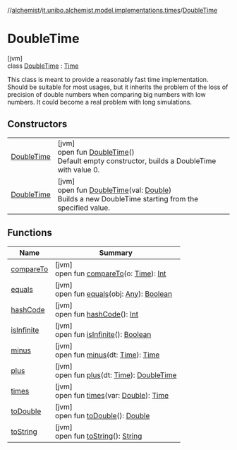 //[alchemist](../../../index.md)/[it.unibo.alchemist.model.implementations.times](../index.md)/[DoubleTime](index.md)

# DoubleTime

[jvm]\
class [DoubleTime](index.md) : [Time](../../it.unibo.alchemist.model.interfaces/-time/index.md)

This class is meant to provide a reasonably fast time implementation. Should be suitable for most usages, but it inherits the problem of the loss of precision of double numbers when comparing big numbers with low numbers. It could become a real problem with long simulations.

## Constructors

| | |
|---|---|
| [DoubleTime](-double-time.md) | [jvm]<br>open fun [DoubleTime](-double-time.md)()<br>Default empty constructor, builds a DoubleTime with value 0. |
| [DoubleTime](-double-time.md) | [jvm]<br>open fun [DoubleTime](-double-time.md)(val: [Double](https://kotlinlang.org/api/latest/jvm/stdlib/kotlin/-double/index.html))<br>Builds a new DoubleTime starting from the specified value. |

## Functions

| Name | Summary |
|---|---|
| [compareTo](compare-to.md) | [jvm]<br>open fun [compareTo](compare-to.md)(o: [Time](../../it.unibo.alchemist.model.interfaces/-time/index.md)): [Int](https://kotlinlang.org/api/latest/jvm/stdlib/kotlin/-int/index.html) |
| [equals](equals.md) | [jvm]<br>open fun [equals](equals.md)(obj: [Any](https://kotlinlang.org/api/latest/jvm/stdlib/kotlin/-any/index.html)): [Boolean](https://kotlinlang.org/api/latest/jvm/stdlib/kotlin/-boolean/index.html) |
| [hashCode](hash-code.md) | [jvm]<br>open fun [hashCode](hash-code.md)(): [Int](https://kotlinlang.org/api/latest/jvm/stdlib/kotlin/-int/index.html) |
| [isInfinite](is-infinite.md) | [jvm]<br>open fun [isInfinite](is-infinite.md)(): [Boolean](https://kotlinlang.org/api/latest/jvm/stdlib/kotlin/-boolean/index.html) |
| [minus](minus.md) | [jvm]<br>open fun [minus](minus.md)(dt: [Time](../../it.unibo.alchemist.model.interfaces/-time/index.md)): [Time](../../it.unibo.alchemist.model.interfaces/-time/index.md) |
| [plus](plus.md) | [jvm]<br>open fun [plus](plus.md)(dt: [Time](../../it.unibo.alchemist.model.interfaces/-time/index.md)): [DoubleTime](index.md) |
| [times](times.md) | [jvm]<br>open fun [times](times.md)(var: [Double](https://kotlinlang.org/api/latest/jvm/stdlib/kotlin/-double/index.html)): [Time](../../it.unibo.alchemist.model.interfaces/-time/index.md) |
| [toDouble](to-double.md) | [jvm]<br>open fun [toDouble](to-double.md)(): [Double](https://kotlinlang.org/api/latest/jvm/stdlib/kotlin/-double/index.html) |
| [toString](to-string.md) | [jvm]<br>open fun [toString](to-string.md)(): [String](https://docs.oracle.com/javase/8/docs/api/java/lang/String.html) |
